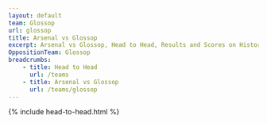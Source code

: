 ```yaml
---
layout: default
team: Glossop
url: glossop
title: Arsenal vs Glossop
excerpt: Arsenal vs Glossop, Head to Head, Results and Scores on History of Arsenal Football Club
OppositionTeam: Glossop
breadcrumbs:
    - title: Head to Head
      url: /teams
    - title: Arsenal vs Glossop
      url: /teams/glossop
---
```


{% include head-to-head.html %}